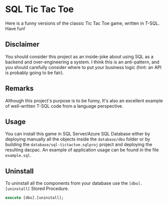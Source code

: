 # SQL Tic Tac Toe
Here is a funny versions of the classic Tic Tac Toe game, written in T-SQL.
Have fun!

## Disclaimer
You should consider this project as an inside-joke about using SQL as a backend and over-engineering a system. I think this is an anti-pattern, and you should carefully consider where to put your business logic (hint: an API is probably going to be fair).

## Remarks
Although this project's purpose is to be funny, It's also an excellent example of well-written T-SQL code from a language perspective.

## Usage
You can install this game in SQL Server/Azure SQL Database either by deploying manually all the objects inside the `database/dbo` folder or by building the `database/sql-tictactoe.sqlproj` project and deploying the resulting dacpac.
An example of application usage can be found in the file `example.sql`.

## Uninstall
To uninstall all the components from your database use the `[dbo].[uninstall]` Stored Procedure.
```sql
execute [dbo].[uninstall];
```